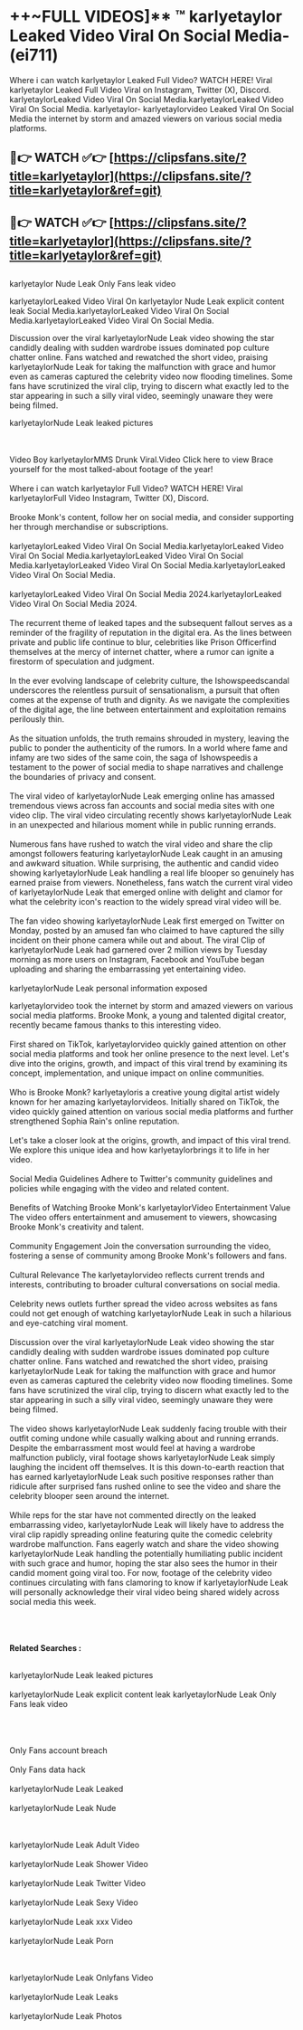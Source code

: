 #  ++~FULL VIDEOS]** ™ karlyetaylor Leaked Video Viral On Social Media- (ei711)

Where i can watch karlyetaylor Leaked Full Video? WATCH HERE! Viral karlyetaylor Leaked Full Video Viral on Instagram, Twitter (X), Discord.
karlyetaylorLeaked Video Viral On Social Media.karlyetaylorLeaked Video Viral On Social Media.
karlyetaylor- karlyetaylorvideo Leaked Viral On Social Media the internet by storm and amazed viewers on various social media platforms.



## 🔴👉 WATCH ✅👉 [https://clipsfans.site/?title=karlyetaylor](https://clipsfans.site/?title=karlyetaylor&ref=git)


## 🔴👉 WATCH ✅👉 [https://clipsfans.site/?title=karlyetaylor](https://clipsfans.site/?title=karlyetaylor&ref=git)
##


karlyetaylor Nude Leak Only Fans leak video 


karlyetaylorLeaked Video Viral On  karlyetaylor Nude Leak explicit content leak Social Media.karlyetaylorLeaked Video Viral On Social Media.karlyetaylorLeaked Video Viral On Social Media.



Discussion over the viral karlyetaylorNude Leak video showing the star candidly dealing with sudden wardrobe issues dominated pop culture chatter online. Fans watched and rewatched the short video, praising karlyetaylorNude Leak for taking the malfunction with grace and humor even as cameras captured the celebrity video now flooding timelines. Some fans have scrutinized the viral clip, trying to discern what exactly led to the star appearing in such a silly viral video, seemingly unaware they were being filmed.


karlyetaylorNude Leak leaked pictures


  <br>

  <br>
Video Boy karlyetaylorMMS Drunk Viral.Video Click here to view Brace yourself for the most talked-about footage of the year!
<br><br>
Where i can watch karlyetaylor Full Video? WATCH HERE! Viral karlyetaylorFull Video Instagram, Twitter (X), Discord.
<br><br>
Brooke Monk's content, follow her on social media, and consider supporting her through merchandise or subscriptions.
<br><br>
karlyetaylorLeaked Video Viral On Social Media.karlyetaylorLeaked Video Viral On Social Media.karlyetaylorLeaked Video Viral On Social Media.karlyetaylorLeaked Video Viral On Social Media.karlyetaylorLeaked Video Viral On Social Media.
<br><br>
karlyetaylorLeaked Video Viral On Social Media 2024.karlyetaylorLeaked Video Viral On Social Media 2024.
<br><br>
The recurrent theme of leaked tapes and the subsequent fallout serves as a reminder of the fragility of reputation in the digital era. As the lines between private and public life continue to blur, celebrities like Prison Officerfind themselves at the mercy of internet chatter, where a rumor can ignite a firestorm of speculation and judgment.
<br><br>
In the ever evolving landscape of celebrity culture, the Ishowspeedscandal underscores the relentless pursuit of sensationalism, a pursuit that often comes at the expense of truth and dignity. As we navigate the complexities of the digital age, the line between entertainment and exploitation remains perilously thin.
<br><br>
As the situation unfolds, the truth remains shrouded in mystery, leaving the public to ponder the authenticity of the rumors. In a world where fame and infamy are two sides of the same coin, the saga of Ishowspeedis a testament to the power of social media to shape narratives and challenge the boundaries of privacy and consent.
<br><br>
The viral video of karlyetaylorNude Leak emerging online has amassed tremendous views across fan accounts and social media sites with one video clip. The viral video circulating recently shows karlyetaylorNude Leak in an unexpected and hilarious moment while in public running errands.
<br><br>
Numerous fans have rushed to watch the viral video and share the clip amongst followers featuring karlyetaylorNude Leak caught in an amusing and awkward situation. While surprising, the authentic and candid video showing karlyetaylorNude Leak handling a real life blooper so genuinely has earned praise from viewers. Nonetheless, fans watch the current viral video of karlyetaylorNude Leak that emerged online with delight and clamor for what the celebrity icon's reaction to the widely spread viral video will be.
<br><br>
The fan video showing karlyetaylorNude Leak first emerged on Twitter on Monday, posted by an amused fan who claimed to have captured the silly incident on their phone camera while out and about. The viral Clip of karlyetaylorNude Leak had garnered over 2 million views by Tuesday morning as more users on Instagram, Facebook and YouTube began uploading and sharing the embarrassing yet entertaining video.
<br><br>
karlyetaylorNude Leak personal information exposed

karlyetaylorvideo took the internet by storm and amazed viewers on various social media platforms. Brooke Monk, a young and talented digital creator, recently became famous thanks to this interesting video.
<br><br>
First shared on TikTok, karlyetaylorvideo quickly gained attention on other social media platforms and took her online presence to the next level. Let's dive into the origins, growth, and impact of this viral trend by examining its concept, implementation, and unique impact on online communities.
<br><br>
Who is Brooke Monk? karlyetayloris a creative young digital artist widely known for her amazing karlyetaylorvideos. Initially shared on TikTok, the video quickly gained attention on various social media platforms and further strengthened Sophia Rain's online reputation.
<br><br>
Let's take a closer look at the origins, growth, and impact of this viral trend. We explore this unique idea and how karlyetaylorbrings it to life in her video.
<br><br>
Social Media Guidelines Adhere to Twitter's community guidelines and policies while engaging with the video and related content.
<br><br>
Benefits of Watching Brooke Monk's karlyetaylorVideo Entertainment Value The video offers entertainment and amusement to viewers, showcasing Brooke Monk's creativity and talent.
<br><br>
Community Engagement Join the conversation surrounding the video, fostering a sense of community among Brooke Monk's followers and fans.
<br><br>
Cultural Relevance The karlyetaylorvideo reflects current trends and interests, contributing to broader cultural conversations on social media.
<br><br>
Celebrity news outlets further spread the video across websites as fans could not get enough of watching karlyetaylorNude Leak in such a hilarious and eye-catching viral moment.
<br><br>
Discussion over the viral karlyetaylorNude Leak video showing the star candidly dealing with sudden wardrobe issues dominated pop culture chatter online. Fans watched and rewatched the short video, praising karlyetaylorNude Leak for taking the malfunction with grace and humor even as cameras captured the celebrity video now flooding timelines. Some fans have scrutinized the viral clip, trying to discern what exactly led to the star appearing in such a silly viral video, seemingly unaware they were being filmed.
<br><br>
The video shows karlyetaylorNude Leak suddenly facing trouble with their outfit coming undone while casually walking about and running errands. Despite the embarrassment most would feel at having a wardrobe malfunction publicly, viral footage shows karlyetaylorNude Leak simply laughing the incident off themselves. It is this down-to-earth reaction that has earned karlyetaylorNude Leak such positive responses rather than ridicule after surprised fans rushed online to see the video and share the celebrity blooper seen around the internet.
<br><br>
While reps for the star have not commented directly on the leaked embarrassing video, karlyetaylorNude Leak will likely have to address the viral clip rapidly spreading online featuring quite the comedic celebrity wardrobe malfunction. Fans eagerly watch and share the video showing karlyetaylorNude Leak handling the potentially humiliating public incident with such grace and humor, hoping the star also sees the humor in their candid moment going viral too. For now, footage of the celebrity video continues circulating with fans clamoring to know if karlyetaylorNude Leak will personally acknowledge their viral video being shared widely across social media this week.
<br><br>

<br><br>
<strong>Related Searches :</strong>
<br><br>

karlyetaylorNude Leak leaked pictures
<br><br>
karlyetaylorNude Leak explicit content leak
karlyetaylorNude Leak Only Fans leak video
<br><br>

<br><br>
Only Fans account breach
<br><br>
Only Fans data hack
<br><br>
karlyetaylorNude Leak Leaked
<br><br>
karlyetaylorNude Leak Nude

<br><br>
karlyetaylorNude Leak Adult Video
<br><br>
karlyetaylorNude Leak Shower Video
<br><br>
karlyetaylorNude Leak Twitter Video
<br><br>
karlyetaylorNude Leak Sexy Video
<br><br>
karlyetaylorNude Leak xxx Video
<br><br>
karlyetaylorNude Leak Porn

<br><br>
karlyetaylorNude Leak Onlyfans Video
<br><br>
karlyetaylorNude Leak Leaks
<br><br>
karlyetaylorNude Leak Photos
